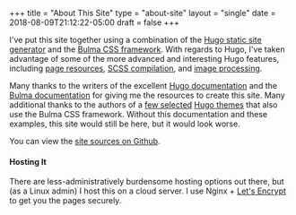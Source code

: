 +++
title = "About This Site"
type = "about-site"
layout = "single"
date = 2018-08-09T21:12:22-05:00
draft = false
+++

I've put this site together using a combination of the
[Hugo static site generator](https://gohugo.io) and the
[Bulma CSS framework](https://bulma.io). With regards to Hugo, I've taken
advantage of some of the more advanced and interesting Hugo features,
including [page resources](https://gohugo.io),
[SCSS compilation](https://gohugo.io), and
[image processing](https://gohugo.io).

Many thanks to the writers of the excellent
[Hugo documentation](https://gohugo.io/documentation/) and the
[Bulma documentation](https://bulma.io/documentation/) for giving me the
resources to create this site. Many additional thanks to the authors of a
[few selected](https://github.com/solutionroute/hugo-smorg)
[Hugo themes](https://github.com/sudorook/capsule) that also use the Bulma CSS
framework. Without this documentation and these examples, this site would
still be here, but it would look worse.

You can view the [site sources on Github](https://github.com/j1mc/jimorg).

#### Hosting It

There are less-administratively burdensome hosting options out there, but (as a
Linux admin) I host this on a cloud server. I use Nginx +
[Let's Encrypt](https://letsencrypt.org) to get you the pages securely.
